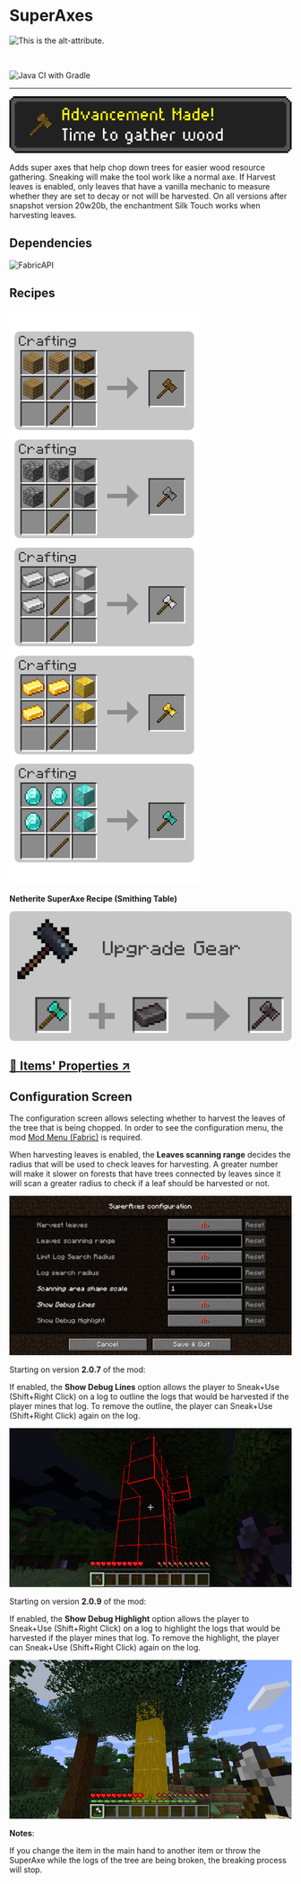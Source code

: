 # SuperAxes 

![This is the alt-attribute.][modIcon]

<br>

![Java CI with Gradle](https://github.com/Levoment/SuperAxes/workflows/Java%20CI%20with%20Gradle/badge.svg)

---

![AdvancementMade]

Adds super axes that help chop down trees for easier wood 
resource gathering. 
Sneaking will make the tool work like a normal axe. 
If Harvest leaves is enabled, only leaves that have a vanilla mechanic 
to measure whether they are set to decay or not will be harvested. 
On all versions after snapshot version 20w20b, the enchantment Silk Touch 
works when harvesting leaves.

## Dependencies

![FabricAPI]

## Recipes

![CraftingRecipes]

**Netherite SuperAxe Recipe (Smithing Table)**

![NetheriteSuperAxeRecipe]

## [🔗 Items' Properties ↗️]( https://github.com/Levoment/SuperAxes/wiki/SuperAxes-properties)

## Configuration Screen

The configuration screen allows selecting whether to harvest 
the leaves of the tree that is being chopped. 
In order to see the configuration menu, the mod
[Mod Menu (Fabric)](https://www.curseforge.com/minecraft/mc-mods/modmenu) 
is required.

When harvesting leaves is enabled, 
the **Leaves scanning range** decides the radius that will be 
used to check leaves for harvesting. 
A greater number will make it slower on forests that have 
trees connected by leaves since it will scan a greater radius to 
check if a leaf should be harvested or not.

![ConfigurationScreen]

Starting on version **2.0.7** of the mod:

If enabled, the **Show Debug Lines** option allows the 
player to Sneak+Use (Shift+Right Click) on a log to 
outline the logs that would be harvested if the player mines that log. 
To remove the outline, the player can Sneak+Use (Shift+Right Click) 
again on the log.

![DebugLines]

Starting on version **2.0.9** of the mod:

If enabled, the **Show Debug Highlight** option allows the 
player to Sneak+Use (Shift+Right Click) on a log to highlight the 
logs that would be harvested if the player mines that log. 
To remove the highlight, the player can Sneak+Use (Shift+Right Click) 
again on the log.

![DebugHighlight]

**Notes**:

If you change the item in the main hand to another item or throw the 
SuperAxe while the logs of the tree are being broken, 
the breaking process will stop.


[modIcon]: src/main/resources/assets/superaxes/icon.png
[FabricAPI]: https://i.imgur.com/Ol1Tcf8.png
[AdvancementMade]: screenshots/Advancement.gif
[CraftingRecipes]: screenshots/Crafting-Recipes.png
[NetheriteSuperAxeRecipe]: screenshots/Netherite-Super-Axe-Recipe.png
[ConfigurationScreen]: screenshots/Configuration-Screen.png
[DebugLines]: screenshots/Outline.png
[DebugHighlight]: screenshots/Highlight.png